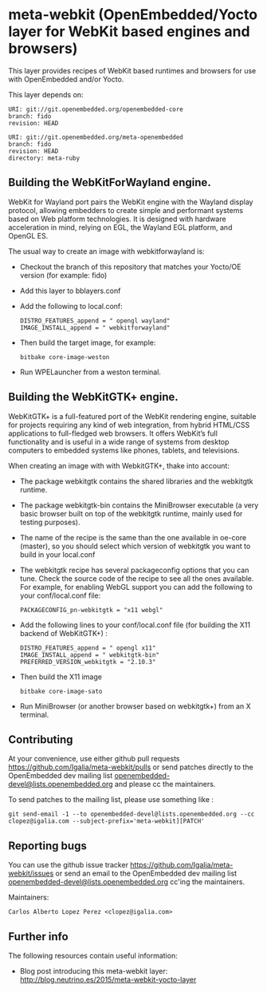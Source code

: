 meta-webkit (OpenEmbedded/Yocto layer for WebKit based engines and browsers)
============================================================================

This layer provides recipes of WebKit based runtimes and browsers for
use with OpenEmbedded and/or Yocto.

This layer depends on:

    URI: git://git.openembedded.org/openembedded-core
    branch: fido
    revision: HEAD

    URI: git://git.openembedded.org/meta-openembedded
    branch: fido
    revision: HEAD
    directory: meta-ruby


Building the WebKitForWayland engine.
-------------------------------------


WebKit for Wayland port pairs the WebKit engine with the Wayland display protocol,
allowing embedders to create simple and performant systems based on Web platform technologies.
It is designed with hardware acceleration in mind, relying on EGL, the Wayland EGL platform, and OpenGL ES.

The usual way to create an image with webkitforwayland is:

  * Checkout the branch of this repository that matches your Yocto/OE version (for example: fido)
  * Add this layer to bblayers.conf
  * Add the following to local.conf:

        DISTRO_FEATURES_append = " opengl wayland"
        IMAGE_INSTALL_append = " webkitforwayland"

  * Then build the target image, for example:

        bitbake core-image-weston

  * Run WPELauncher from a weston terminal.

Building the WebKitGTK+ engine.
-------------------------------

WebKitGTK+ is a full-featured port of the WebKit rendering engine, suitable for projects
requiring any kind of web integration, from hybrid HTML/CSS applications to full-fledged
web browsers. It offers WebKit’s full functionality and is useful in a wide range of
systems from desktop computers to embedded systems like phones, tablets, and televisions.

When creating an image with with WebkitGTK+, thake into account:

  * The package webkitgtk contains the shared libraries and the webkitgtk runtime.
  * The package webkitgtk-bin contains the MiniBrowser executable (a very basic browser
    built on top of the webkitgtk runtime, mainly used for testing purposes).
  * The name of the recipe is the same than the one available in oe-core (master),
    so you should select which version of webkitgtk you want to build in your local.conf
  * The webkitgtk recipe has several packageconfig options that you can tune. Check the
    source code of the recipe to see all the ones available. For example, for enabling
    WebGL support you can add the following to your conf/local.conf file:

        PACKAGECONFIG_pn-webkitgtk = "x11 webgl"

  * Add the following lines to your conf/local.conf file (for building the X11 backend of WebKitGTK+) :

        DISTRO_FEATURES_append = " opengl x11"
        IMAGE_INSTALL_append = " webkitgtk-bin"
        PREFERRED_VERSION_webkitgtk = "2.10.3"

  * Then build the X11 image

        bitbake core-image-sato

  * Run MiniBrowser (or another browser based on webkitgtk+) from an X terminal.


Contributing
------------

At your convenience, use either github pull requests <https://github.com/Igalia/meta-webkit/pulls>
or send patches directly to the OpenEmbedded dev mailing list <openembedded-devel@lists.openembedded.org>
and please cc the maintainers.

To send patches to the mailing list, please use something like :

    git send-email -1 --to openembedded-devel@lists.openembedded.org --cc clopez@igalia.com --subject-prefix='meta-webkit][PATCH'


Reporting bugs
--------------

 You can use the github issue tracker <https://github.com/Igalia/meta-webkit/issues>
 or send an email to the OpenEmbedded dev mailing list <openembedded-devel@lists.openembedded.org>
 cc'ing the maintainers.

Maintainers:

    Carlos Alberto Lopez Perez <clopez@igalia.com>


Further info
------------

 The following resources contain useful information:

  * Blog post introducing this meta-webkit layer: http://blog.neutrino.es/2015/meta-webkit-yocto-layer
